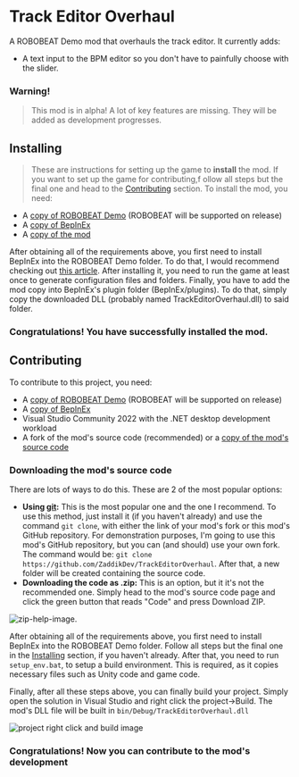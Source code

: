 # Track Editor Overhaul
A ROBOBEAT Demo mod that overhauls the track editor. It currently adds:
- A text input to the BPM editor so you don't have to painfully choose with the slider.

### Warning!
> This mod is in alpha! A lot of key features are missing. They will be added as development progresses.

## Installing
> These are instructions for setting up the game to **install** the mod. If you want to set up the game for contributing,f ollow all steps but the final one and head to the [Contributing](#contributing) section.
To install the mod, you need:
- A [copy of ROBOBEAT Demo](https://store.steampowered.com/app/1456760/ROBOBEAT/) (ROBOBEAT will be supported on release)
- A [copy of BepInEx](https://github.com/BepInEx/BepInEx/releases)
- A [copy of the mod](https://github.com/ZaddikDev/TrackEditorOverhaul/releases)

After obtaining all of the requirements above, you first need to install BepInEx into the ROBOBEAT Demo folder. To do that, I would recommend checking out [this article](https://docs.bepinex.dev/articles/user_guide/installation/index.html).
After installing it, you need to run the game at least once to generate configuration files and folders.
Finally, you have to add the mod copy into BepInEx's plugin folder (BepInEx/plugins). To do that, simply copy the downloaded DLL (probably named TrackEditorOverhaul.dll) to said folder.

### Congratulations! You have successfully installed the mod.

## Contributing
To contribute to this project, you need:
- A [copy of ROBOBEAT Demo](https://store.steampowered.com/app/1456760/ROBOBEAT/) (ROBOBEAT will be supported on release)
- A [copy of BepInEx](https://github.com/BepInEx/BepInEx/releases)
- Visual Studio Community 2022 with the .NET desktop development workload
- A fork of the mod's source code (recommended) or a [copy of the mod's source code](https://github.com/ZaddikDev/TrackEditorOverhaul)

### Downloading the mod's source code
There are lots of ways to do this. These are 2 of the most popular options:
- **Using [git](https://git-scm.com/):** This is the most popular one and the one I recommend. To use this method, just install it (if you haven't already) and use the command `git clone`, with either the link of your mod's fork or this mod's GitHub repository. For demonstration purposes, I'm going to use this mod's GitHub repository, but you can (and should) use your own fork. The command would be: `git clone https://github.com/ZaddikDev/TrackEditorOverhaul`. After that, a new folder will be created containing the source code.
- **Downloading the code as .zip:** This is an option, but it it's not the recommended one. Simply head to the mod's source code page and click the green button that reads "Code" and press Download ZIP.

![zip-help-image](https://github.com/ZaddikDev/TrackEditorOverhaul/assets/63800482/ec4f47b2-3e2e-48f1-9ba3-3c95eab6c8b0).

After obtaining all of the requirements above, you first need to install BepInEx into the ROBOBEAT Demo folder. Follow all steps but the final one in the [Installing](#installing) section, if you haven't already.
After that, you need to run `setup_env.bat`, to setup a build environment. This is required, as it copies necessary files such as Unity code and game code.

Finally, after all these steps above, you can finally build your project. Simply open the solution in Visual Studio and right click the project->Build. The mod's DLL file will be built in `bin/Debug/TrackEditorOverhaul.dll`

![project right click and build image](https://github.com/ZaddikDev/TrackEditorOverhaul/assets/63800482/b3db0a12-4e25-48c4-960d-7a762efe8b2a)

### Congratulations! Now you can contribute to the mod's development
